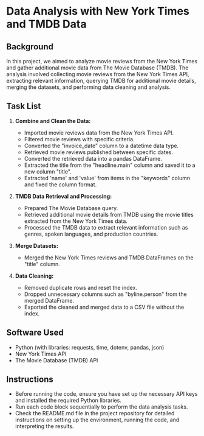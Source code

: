 # Data Analysis with New York Times and TMDB Data

## Background

In this project, we aimed to analyze movie reviews from the New York Times and gather additional movie data from The Movie Database (TMDB). The analysis involved collecting movie reviews from the New York Times API, extracting relevant information, querying TMDB for additional movie details, merging the datasets, and performing data cleaning and analysis.

## Task List

1. **Combine and Clean the Data:**
   - Imported movie reviews data from the New York Times API.
   - Filtered movie reviews with specific criteria.
   - Converted the "invoice_date" column to a datetime data type.
   - Retrieved movie reviews published between specific dates.
   - Converted the retrieved data into a pandas DataFrame.
   - Extracted the title from the "headline.main" column and saved it to a new column "title".
   - Extracted 'name' and 'value' from items in the "keywords" column and fixed the column format.

2. **TMDB Data Retrieval and Processing:**
   - Prepared The Movie Database query.
   - Retrieved additional movie details from TMDB using the movie titles extracted from the New York Times data.
   - Processed the TMDB data to extract relevant information such as genres, spoken languages, and production countries.

3. **Merge Datasets:**
   - Merged the New York Times reviews and TMDB DataFrames on the "title" column.

4. **Data Cleaning:**
   - Removed duplicate rows and reset the index.
   - Dropped unnecessary columns such as "byline.person" from the merged DataFrame.
   - Exported the cleaned and merged data to a CSV file without the index.

## Software Used

- Python (with libraries: requests, time, dotenv, pandas, json)
- New York Times API
- The Movie Database (TMDB) API

## Instructions

- Before running the code, ensure you have set up the necessary API keys and installed the required Python libraries.
- Run each code block sequentially to perform the data analysis tasks.
- Check the README.md file in the project repository for detailed instructions on setting up the environment, running the code, and interpreting the results.

